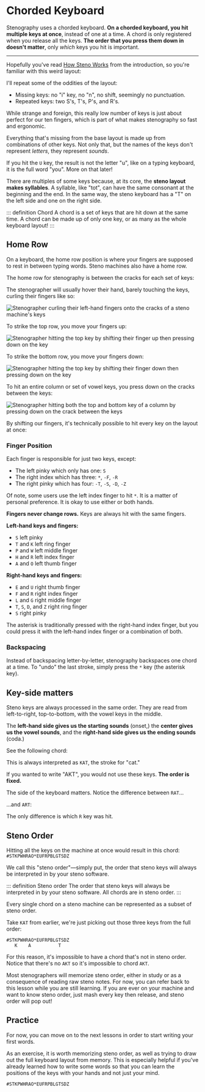 # Chorded Keyboard

Stenography uses a chorded keyboard. **On a chorded keyboard, you hit multiple keys at once**, instead of one at a time. A chord is only registered when you release all the keys. **The order that you press them down in doesn't matter**, only _which_ keys you hit is important.

---

Hopefully you've read [How Steno Works](/introduction/how-steno-works) from the introduction, so you're familiar with this weird layout:

<Steno-Display labels="all" stroke="-" />

I'll repeat some of the oddities of the layout:

- Missing keys: no "i" key, no "n", no shift, seemingly no punctuation.
- Repeated keys: two S's, T's, P's, and R's.

While strange and foreign, this really low number of keys is just about perfect for our ten fingers, which is part of what makes stenography so fast and ergonomic.

Everything that's missing from the base layout is made up from combinations of other keys. Not only that, but the names of the keys don't represent _letters_, they represent _sounds_.

If you hit the `U` key, the result is not the letter "u", like on a typing keyboard, it is the full word "you". More on that later!

There are multiples of some keys because, at its core, the **steno layout makes syllables**. A syllable, like "tot", can have the same consonant at the beginning and the end. In the same way, the steno keyboard has a "T" on the left side and one on the right side.

::: definition Chord
A chord is a set of keys that are hit down at the same time. A chord can be made up of only one key, or as many as the whole keyboard layout!
:::

## Home Row

On a keyboard, the home row position is where your fingers are supposed to rest in between typing words. Steno machines also have a home row.

The home row for stenography is between the cracks for each set of keys:

<Steno-Display labels="all" stroke="-" fingers />

The stenographer will usually hover their hand, barely touching the keys, curling their fingers like so:

![Stenographer curling their left-hand fingers onto the cracks of a steno machine's keys](./curled-on-cracks.jpg)

To strike the top row, you move your fingers up:

<Steno-Display labels="all" stroke="TPHA" fingers />

![Stenographer hitting the top key by shifting their finger up then pressing down on the key](./press-top.jpg)

To strike the bottom row, you move your fingers down:

<Steno-Display labels="all" stroke="KWRO" fingers />

![Stenographer hitting the top key by shifting their finger down then pressing down on the key](./press-bottom.jpg)

To hit an entire column or set of vowel keys, you press down on the cracks between the keys:

<Steno-Display labels="all" stroke="TKPWHRAO" fingers />

![Stenographer hitting both the top and bottom key of a column by pressing down on the crack between the keys](./press-cracks.jpg)

By shifting our fingers, it's technically possible to hit every key on the layout at once:

<Steno-Display labels="all" stroke="STKPWHRAO*EUFRPBLGTSDZ" fingers />

### Finger Position

Each finger is responsible for just two keys, except:

- The left pinky which only has one: `S` <Steno-Thumb stroke="S" />
- The right index which has three: `*`, `-F`, `-R` <Steno-Thumb stroke="*FR" />
- The right pinky which has four: `-T`, `-S`, `-D`, `-Z` <Steno-Thumb stroke="-TSDZ" />

Of note, some users use the left index finger to hit `*`. It is a matter of personal preference. It is okay to use either or both hands.

**Fingers never change rows.** Keys are always hit with the same fingers.

**Left-hand keys and fingers:**

- `S` <Steno-Thumb stroke="S" /> left pinky
- `T` and `K` <Steno-Thumb stroke="TK" /> left ring finger
- `P` and `W` <Steno-Thumb stroke="PW" /> left middle finger
- `H` and `R` <Steno-Thumb stroke="HR" /> left index finger
- `A` and `O` <Steno-Thumb stroke="AO" /> left thumb finger

**Right-hand keys and fingers:**

- `E` and `U` <Steno-Thumb stroke="EU" /> right thumb finger
- `F` and `R` <Steno-Thumb stroke="-FR" /> right index finger
- `L` and `G` <Steno-Thumb stroke="-LG" /> right middle finger
- `T`, `S`, `D`, and `Z` <Steno-Thumb stroke="-TSDZ" /> right ring finger
- `S` <Steno-Thumb stroke="S" /> right pinky

The asterisk <Steno-Thumb stroke="*" /> is traditionally pressed with the right-hand index finger, but you could press it with the left-hand index finger or a combination of both.

### Backspacing

Instead of backspacing letter-by-letter, stenography backspaces one chord at a time. To "undo" the last stroke, simply press the `*` key \(the asterisk key\).

## Key-side matters

Steno keys are always processed in the same order. They are read from left-to-right, top-to-bottom, with the vowel keys in the middle.

The **left-hand side gives us the starting sounds** \(onset,\) the **center gives us the vowel sounds**, and the **right-hand side gives us the ending sounds** \(coda.\)

See the following chord:

<Steno-Display stroke="KAT" labels="all" />

This is always interpreted as `KAT`, the stroke for "cat."

If you wanted to write "AKT", you would not use these keys. **The order is fixed.**

The side of the keyboard matters. Notice the difference between `RAT`…

<Steno-Display stroke="RAT" labels="all" />

…and `ART`:

<Steno-Display stroke="ART" labels="all" />

The only difference is which `R` key was hit.

## Steno Order

Hitting all the keys on the machine at once would result in this chord: `#STKPWHRAO*EUFRPBLGTSDZ`

We call this "steno order"—simply put, the order that steno keys will always be interpreted in by your steno software.

::: definition Steno order
The order that steno keys will always be interpreted in by your steno software. All chords are in steno order.
:::

Every single chord on a steno machine can be represented as a subset of steno order.

Take `KAT` from earlier, we're just picking out those three keys from the full order:

```
#STKPWHRAO*EUFRPBLGTSDZ
   K    A          T
```

For this reason, it's impossible to have a chord that's not in steno order. Notice that there's no `AKT` so it's impossible to chord `AKT`.

Most stenographers will memorize steno order, either in study or as a consequence of reading raw steno notes. For now, you can refer back to this lesson while you are still learning. If you are ever on your machine and want to know steno order, just mash every key then release, and steno order will pop out!

## Practice

For now, you can move on to the next lessons in order to start writing your first words.

As an exercise, it is worth memorizing steno order, as well as trying to draw out the full keyboard layout from memory. This is especially helpful if you've already learned how to write some words so that you can learn the positions of the keys with your hands and not just your mind.

`#STKPWHRAO*EUFRPBLGTSDZ`
